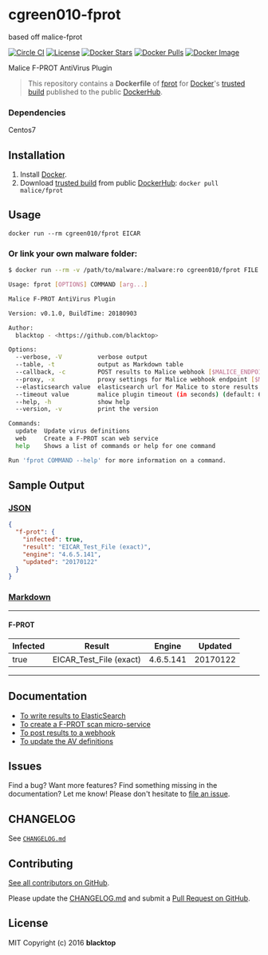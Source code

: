 # cgreen010-fprot
based off malice-fprot

[![Circle CI](https://circleci.com/gh/malice-plugins/fprot.png?style=shield)](https://circleci.com/gh/malice-plugins/fprot) [![License](http://img.shields.io/:license-mit-blue.svg)](http://doge.mit-license.org) [![Docker Stars](https://img.shields.io/docker/stars/malice/fprot.svg)](https://hub.docker.com/r/malice/fprot/) [![Docker Pulls](https://img.shields.io/docker/pulls/malice/fprot.svg)](https://hub.docker.com/r/malice/fprot/) [![Docker Image](https://img.shields.io/badge/docker%20image-267MB-blue.svg)](https://hub.docker.com/r/malice/fprot/)

Malice F-PROT AntiVirus Plugin

> This repository contains a **Dockerfile** of [fprot](http://www.fprot.net/lang/en/) for [Docker](https://www.docker.io/)'s [trusted build](https://index.docker.io/u/malice/fprot/) published to the public [DockerHub](https://index.docker.io/).

### Dependencies

Centos7

## Installation

1. Install [Docker](https://www.docker.io/).
2. Download [trusted build](https://hub.docker.com/r/malice/fprot/) from public [DockerHub](https://hub.docker.com): `docker pull malice/fprot`

## Usage

```
docker run --rm cgreen010/fprot EICAR
```

### Or link your own malware folder:

```bash
$ docker run --rm -v /path/to/malware:/malware:ro cgreen010/fprot FILE

Usage: fprot [OPTIONS] COMMAND [arg...]

Malice F-PROT AntiVirus Plugin

Version: v0.1.0, BuildTime: 20180903

Author:
  blacktop - <https://github.com/blacktop>

Options:
  --verbose, -V          verbose output
  --table, -t            output as Markdown table
  --callback, -c         POST results to Malice webhook [$MALICE_ENDPOINT]
  --proxy, -x            proxy settings for Malice webhook endpoint [$MALICE_PROXY]
  --elasticsearch value  elasticsearch url for Malice to store results [$MALICE_ELASTICSEARCH_URL]
  --timeout value        malice plugin timeout (in seconds) (default: 60) [$MALICE_TIMEOUT]
  --help, -h             show help
  --version, -v          print the version

Commands:
  update  Update virus definitions
  web     Create a F-PROT scan web service
  help    Shows a list of commands or help for one command

Run 'fprot COMMAND --help' for more information on a command.
```

## Sample Output

### [JSON](https://github.com/malice-plugins/fprot/blob/master/docs/results.json)

```json
{
  "f-prot": {
    "infected": true,
    "result": "EICAR_Test_File (exact)",
    "engine": "4.6.5.141",
    "updated": "20170122"
  }
}
```

### [Markdown](https://github.com/malice-plugins/fprot/blob/master/docs/SAMPLE.md)

---

#### F-PROT

| Infected | Result                  | Engine    | Updated  |
| -------- | ----------------------- | --------- | -------- |
| true     | EICAR_Test_File (exact) | 4.6.5.141 | 20170122 |

---

## Documentation

- [To write results to ElasticSearch](https://github.com/malice-plugins/fprot/blob/master/docs/elasticsearch.md)
- [To create a F-PROT scan micro-service](https://github.com/malice-plugins/fprot/blob/master/docs/web.md)
- [To post results to a webhook](https://github.com/malice-plugins/fprot/blob/master/docs/callback.md)
- [To update the AV definitions](https://github.com/malice-plugins/fprot/blob/master/docs/update.md)

## Issues

Find a bug? Want more features? Find something missing in the documentation? Let me know! Please don't hesitate to [file an issue](https://github.com/malice-plugins/fprot/issues/new).

## CHANGELOG

See [`CHANGELOG.md`](https://github.com/malice-plugins/fprot/blob/master/CHANGELOG.md)

## Contributing

[See all contributors on GitHub](https://github.com/malice-plugins/fprot/graphs/contributors).

Please update the [CHANGELOG.md](https://github.com/malice-plugins/fprot/blob/master/CHANGELOG.md) and submit a [Pull Request on GitHub](https://help.github.com/articles/using-pull-requests/).

## License

MIT Copyright (c) 2016 **blacktop**

